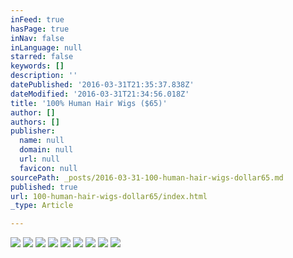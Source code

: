 ```yaml
---
inFeed: true
hasPage: true
inNav: false
inLanguage: null
starred: false
keywords: []
description: ''
datePublished: '2016-03-31T21:35:37.838Z'
dateModified: '2016-03-31T21:34:56.018Z'
title: '100% Human Hair Wigs ($65)'
author: []
authors: []
publisher:
  name: null
  domain: null
  url: null
  favicon: null
sourcePath: _posts/2016-03-31-100-human-hair-wigs-dollar65.md
published: true
url: 100-human-hair-wigs-dollar65/index.html
_type: Article

---
```

![](https://the-grid-user-content.s3-us-west-2.amazonaws.com/3c6409e9-5ca3-49b5-9a81-0b3c91949636.jpg)
![](https://the-grid-user-content.s3-us-west-2.amazonaws.com/1b0c3e69-1d41-4f28-821a-522c8ebfb57b.jpg)
![](https://the-grid-user-content.s3-us-west-2.amazonaws.com/e74cb613-e513-410f-bb35-d0873be88b2b.jpg)
![](https://the-grid-user-content.s3-us-west-2.amazonaws.com/6e5338f4-09fa-4a6a-a590-e52372988670.jpg)
![](https://the-grid-user-content.s3-us-west-2.amazonaws.com/b2fd67b9-6201-4ec8-bdcc-de0160c93609.jpg)
![](https://the-grid-user-content.s3-us-west-2.amazonaws.com/d7ce4b37-d2f7-4fa0-ad1b-d6178b55e625.jpg)
![](https://the-grid-user-content.s3-us-west-2.amazonaws.com/3c4cec9c-2d8b-4e47-976f-ba38772b5429.jpg)
![](https://the-grid-user-content.s3-us-west-2.amazonaws.com/73df115b-91bc-44b0-a0c7-e5116d504737.jpg)
![](https://the-grid-user-content.s3-us-west-2.amazonaws.com/319c4638-bd31-4125-bf2f-ce87805b8a3c.jpg)